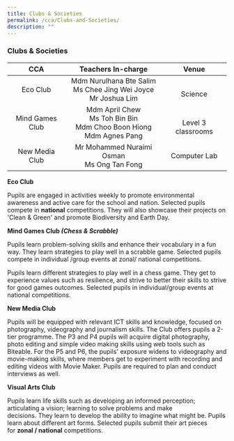 ```yaml
---
title: Clubs & Societies
permalink: /cca/Clubs-and-Societies/
description: ""
---
```

### **Clubs & Societies**

|       CCA       |                        Teachers In-charge                        |        Venue       |
|:---------------:|:----------------------------------------------------------------:|:------------------:|
|     Eco Club    |   Mdm Nurulhana Bte Salim<br> Ms Chee Jing Wei Joyce<br>  Mr Joshua Lim  |       <br>Science      |
| Mind Games Club | Mdm April Chew<br> Ms Toh Bin Bin<br> Mdm Choo Boon Hiong<br> Mdm Agnes Pang | <br>Level 3 classrooms |
|  New Media Club |             Mr Mohammed Nuraimi Osman<br>  Ms Ong Tan Fong           |    Computer Lab    |

**Eco Club**  

Pupils are engaged in activities weekly to promote environmental awareness and active care for the school and nation. Selected pupils compete in **national** competitions. They will also showcase their projects on 'Clean & Green' and promote Biodiversity and Earth Day.

**Mind Games Club _(Chess & Scrabble)_**

Pupils learn problem-solving skills and enhance their vocabulary in a fun way. They learn strategies to play well in a scrabble game. Selected pupils compete in individual /group events at zonal/ national competitions.

  

Pupils learn different strategies to play well in a chess game. They get to experience values such as resilience, and strive to better their skills to strive for good games outcomes. Selected pupils in individual/group events at national competitions.

  

**New Media Club**

Pupils will be equipped with relevant ICT skills and knowledge, focused on photography, videography and journalism skills. The Club offers pupils a 2-tier programme. The P3 and P4 pupils will acquire digital photography, photo editing and simple video making skills using web tools such as Biteable. For the P5 and P6, the pupils' exposure widens to videography and movie-making skills, where members get to experiment with recording and editing videos with Movie Maker. Pupils are required to plan and conduct interviews as well.  

**Visual Arts Club**

Pupils learn life skills such as developing an informed perception; articulating a vision; learning to solve problems and make decisions. They learn to develop the ability to imagine what might be. Pupils learn about different art forms. Selected pupils submit their art pieces for **zonal / national** competitions.